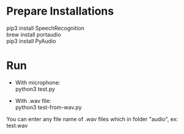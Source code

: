 # Prepare Installations
pip3 install SpeechRecognition<br/>
brew install portaudio<br/>
pip3 install PyAudio<br/>

# Run

- With microphone:<br/>
python3 test.py<br/>

- With .wav file:<br/>
python3 test-from-wav.py<br/>

You can enter any file name of .wav files which in folder "audio",
ex: test.wav
